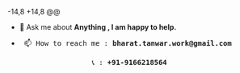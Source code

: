  -14,8 +14,8 @@

- 💬 Ask me about **Anything , I am happy to help.**

- <pre> 📫 How to reach me : <b>bharat.tanwar.work@gmail.com</b> <br>
                   📞 : <b>+91-9166218564</b></pre>

<br>

